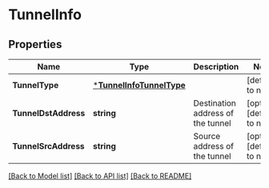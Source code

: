 # TunnelInfo

## Properties
Name | Type | Description | Notes
------------ | ------------- | ------------- | -------------
**TunnelType** | [***TunnelInfoTunnelType**](TunnelInfoTunnelType.md) |  | [default to null]
**TunnelDstAddress** | **string** | Destination address of the tunnel | [optional] [default to null]
**TunnelSrcAddress** | **string** | Source address of the tunnel | [optional] [default to null]

[[Back to Model list]](../README.md#documentation-for-models) [[Back to API list]](../README.md#documentation-for-api-endpoints) [[Back to README]](../README.md)


